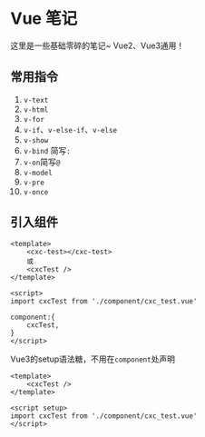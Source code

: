 # Vue 笔记

这里是一些基础零碎的笔记~ Vue2、Vue3通用！

##  常用指令
1. `v-text`
2. `v-html` 
3. `v-for`
4. `v-if`、`v-else-if`、`v-else`
5. `v-show`
6. `v-bind` 简写`:`
7. `v-on`简写`@`
8. `v-model`
9. `v-pre`
10. `v-once`

## 引入组件
```vue
<template>
    <cxc-test></cxc-test>
    或
    <cxcTest />
</template>

<script>
import cxcTest from './component/cxc_test.vue'

component:{
    cxcTest,
}
</script>
```
Vue3的setup语法糖，不用在`component`处声明
```vue
<template>
    <cxcTest />
</template>

<script setup>
import cxcTest from './component/cxc_test.vue'
</script>
```